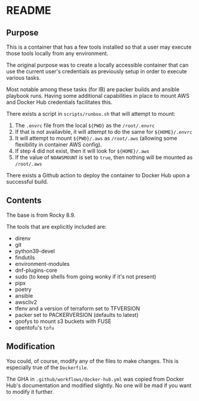 # README

## Purpose
This is a container that has a few tools installed so that a user may execute those tools locally from any environment.

The original purpose was to create a locally accessible container that can use the current user's credentials as previously setup in order to execute various tasks.

Most notable among these tasks (for IB) are packer builds and ansible playbook runs.  Having some additional capabilities in place to mount AWS and Docker Hub credentials facilitates this. 

There exists a script in `scripts/runbox.sh` that will attempt to mount:
1. The `.envrc` file from the local `${PWD}` as the `/root/.envrc` 
2. If that is not availavble, it will attempt to do the same for `${HOME}/.envrc`
3. It will attempt to mount `${PWD}/.aws` as `/root/.aws` (allowing some flexibility in container AWS config).
4. If step 4 did not exist, then it will look for `${HOME}/.aws`
5. If the value of `NOAWSMOUNT` is set to `true`, then nothing will be mounted as `/root/.aws`

There exists a Github action to deploy the container to Docker Hub upon a successful build.

## Contents

The base is from Rocky 8.9.

The tools that are explicitly included are:

- direnv
- git
- python39-devel
- findutils
- environment-modules
- dnf-plugins-core
- sudo (to keep shells from going wonky if it's not present)
- pipx
- poetry
- ansible
- awscliv2
- tfenv and a version of terraform set to TFVERSION
- packer set to PACKERVERSION (defaults to latest)
- goofys to mount s3 buckets with FUSE
- opentofu's `tofu`

## Modification

You could, of course, modify any of the files to make changes.  This is especially true of the `Dockerfile`.

The GHA in `.github/workflows/docker-hub.yml` was copied from Docker Hub's documentation and modified slightly.  No one will be mad if you want to modify it further.
